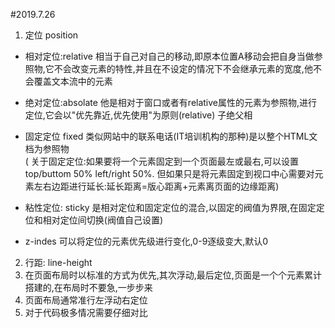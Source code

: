 #2019.7.26
1. 定位 position
- 相对定位:relative   相当于自己对自己的移动,即原本位置A移动会把自身当做参照物,它不会改变元素的特性,并且在不设定的情况下不会继承元素的宽度,他不会覆盖文本流中的元素

- 绝对定位:absolate   他是相对于窗口或者有relative属性的元素为参照物,进行定位,它会以"优先靠近,优先使用"为原则(relative)  子绝父相

- 固定定位 fixed  类似网站中的联系电话(IT培训机构的那种)是以整个HTML文档为参照物   
( 关于固定定位:如果要将一个元素固定到一个页面最左或最右,可以设置 top/buttom 50%   left/right  50%.  但如果只是将元素固定到视口中心需要对元素左右边距进行延长:延长距离=版心距离+元素离页面的边缘距离)
- 粘性定位: sticky  是相对定位和固定定位的混合,以固定的阀值为界限,在固定定位和相对定位间切换(阀值自己设置)

- z-indes  可以将定位的元素优先级进行变化,0-9逐级变大,默认0
2. 行距: line-height
3. 在页面布局时以标准的方式为优先,其次浮动,最后定位,页面是一个个元素累计搭建的,在布局时不要急,一步步来
4. 页面布局通常准行左浮动右定位
5. 对于代码极多情况需要仔细对比